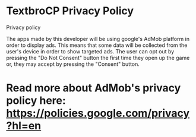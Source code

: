 # TextbroCP Privacy Policy
Privacy policy

The apps made by this developer will be using google's AdMob platform in order to display ads.
This means that some data will be collected from the user's device in order to show targeted ads.
The user can opt out by pressing the "Do Not Consent" button the first time they open up the game or, they may accept by pressing the "Consent" button.

# Read more about AdMob's privacy policy here: https://policies.google.com/privacy?hl=en
